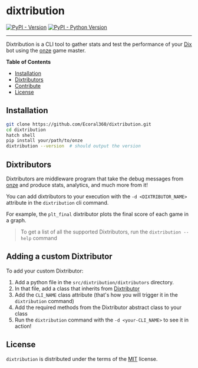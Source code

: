 # dixtribution

[![PyPI - Version](https://img.shields.io/pypi/v/dixtribution.svg)](https://pypi.org/project/dixtribution)
[![PyPI - Python Version](https://img.shields.io/pypi/pyversions/dixtribution.svg)](https://pypi.org/project/dixtribution)

---

Dixtribution is a CLI tool to gather stats and test the performance of your [Dix](https://wiki.aediroum.ca/wiki/Jeu_du_10)
bot using the [onze](https://github.com/matteodelabre/onze?tab=readme-ov-file) game master.

**Table of Contents**

- [Installation](#installation)
- [Dixtributors](#Dixtributor)
- [Contribute](#contribute)
- [License](#license)

## Installation

```sh
git clone https://github.com/Ecoral360/dixtribution.git
cd dixtribution
hatch shell
pip install your/path/to/onze
dixtribution --version  # should output the version
```

## Dixtributors

Dixtributors are middleware program that take the debug messages from [onze](https://github.com/matteodelabre/onze?tab=readme-ov-file)
and produce stats, analytics, and much more from it!

You can add dixtributors to your execution with the `-d <DIXTRIBUTOR_NAME>` attribute in the `dixtribution` cli command.

For example, the `plt_final` dixtributor plots the final score of each game in a graph.

> To get a list of all the supported Dixtributors, run the `dixtribution --help` command

## Adding a custom Dixtributor

To add your custom Dixtributor: 
1. Add a python file in the `src/dixtribution/dixtributors` directory.
2. In that file, add a class that inherits from [Dixtributor](src/dixtribution/dixtributor.py)
3. Add the `CLI_NAME` class attribute (that's how you will trigger it in the `dixtribution` command)
4. Add the required methods from the Dixtributor abstract class to your class
5. Run the `dixtribution` command with the `-d <your-CLI_NAME>` to see it in action!

## License

`dixtribution` is distributed under the terms of the [MIT](https://spdx.org/licenses/MIT.html) license.
